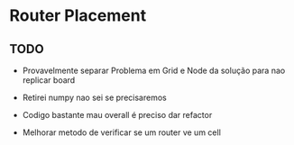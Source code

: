# Router Placement

## TODO

* Provavelmente separar Problema em Grid e Node da solução para nao replicar board

* Retirei numpy nao sei se precisaremos

* Codigo bastante mau overall é preciso dar refactor

* Melhorar metodo de verificar se um router ve um cell